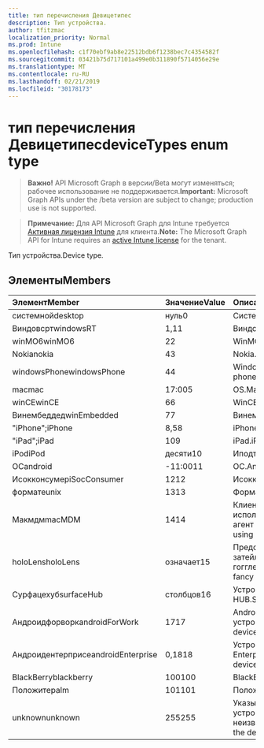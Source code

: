 ```yaml
---
title: тип перечисления Девицетипес
description: Тип устройства.
author: tfitzmac
localization_priority: Normal
ms.prod: Intune
ms.openlocfilehash: c1f70ebf9ab8e22512bdb6f1238bec7c4354582f
ms.sourcegitcommit: 03421b75d717101a499e0b311890f5714056e29e
ms.translationtype: MT
ms.contentlocale: ru-RU
ms.lasthandoff: 02/21/2019
ms.locfileid: "30178173"
---
```

# <a name="devicetypes-enum-type"></a><span data-ttu-id="5a3df-103">тип перечисления Девицетипес</span><span class="sxs-lookup"><span data-stu-id="5a3df-103">deviceTypes enum type</span></span>

> <span data-ttu-id="5a3df-104">**Важно!** API Microsoft Graph в версии/Beta могут изменяться; рабочее использование не поддерживается.</span><span class="sxs-lookup"><span data-stu-id="5a3df-104">**Important:** Microsoft Graph APIs under the /beta version are subject to change; production use is not supported.</span></span>

> <span data-ttu-id="5a3df-105">**Примечание:** Для API Microsoft Graph для Intune требуется [Активная лицензия Intune](https://go.microsoft.com/fwlink/?linkid=839381) для клиента.</span><span class="sxs-lookup"><span data-stu-id="5a3df-105">**Note:** The Microsoft Graph API for Intune requires an [active Intune license](https://go.microsoft.com/fwlink/?linkid=839381) for the tenant.</span></span>

<span data-ttu-id="5a3df-106">Тип устройства.</span><span class="sxs-lookup"><span data-stu-id="5a3df-106">Device type.</span></span>

## <a name="members"></a><span data-ttu-id="5a3df-107">Элементы</span><span class="sxs-lookup"><span data-stu-id="5a3df-107">Members</span></span>
|<span data-ttu-id="5a3df-108">Элемент</span><span class="sxs-lookup"><span data-stu-id="5a3df-108">Member</span></span>|<span data-ttu-id="5a3df-109">Значение</span><span class="sxs-lookup"><span data-stu-id="5a3df-109">Value</span></span>|<span data-ttu-id="5a3df-110">Описание</span><span class="sxs-lookup"><span data-stu-id="5a3df-110">Description</span></span>|
|:---|:---|:---|
|<span data-ttu-id="5a3df-111">системной</span><span class="sxs-lookup"><span data-stu-id="5a3df-111">desktop</span></span>|<span data-ttu-id="5a3df-112">нуль</span><span class="sxs-lookup"><span data-stu-id="5a3df-112">0</span></span>|<span data-ttu-id="5a3df-113">Системной.</span><span class="sxs-lookup"><span data-stu-id="5a3df-113">Desktop.</span></span>|
|<span data-ttu-id="5a3df-114">Виндовсрт</span><span class="sxs-lookup"><span data-stu-id="5a3df-114">windowsRT</span></span>|<span data-ttu-id="5a3df-115">1,1</span><span class="sxs-lookup"><span data-stu-id="5a3df-115">1</span></span>|<span data-ttu-id="5a3df-116">Виндовсрт.</span><span class="sxs-lookup"><span data-stu-id="5a3df-116">WindowsRT.</span></span>|
|<span data-ttu-id="5a3df-117">winMO6</span><span class="sxs-lookup"><span data-stu-id="5a3df-117">winMO6</span></span>|<span data-ttu-id="5a3df-118">2</span><span class="sxs-lookup"><span data-stu-id="5a3df-118">2</span></span>|<span data-ttu-id="5a3df-119">WinMO6.</span><span class="sxs-lookup"><span data-stu-id="5a3df-119">WinMO6.</span></span>|
|<span data-ttu-id="5a3df-120">Nokia</span><span class="sxs-lookup"><span data-stu-id="5a3df-120">nokia</span></span>|<span data-ttu-id="5a3df-121">4</span><span class="sxs-lookup"><span data-stu-id="5a3df-121">3</span></span>|<span data-ttu-id="5a3df-122">Nokia.</span><span class="sxs-lookup"><span data-stu-id="5a3df-122">Nokia.</span></span>|
|<span data-ttu-id="5a3df-123">windowsPhone</span><span class="sxs-lookup"><span data-stu-id="5a3df-123">windowsPhone</span></span>|<span data-ttu-id="5a3df-124">4</span><span class="sxs-lookup"><span data-stu-id="5a3df-124">4</span></span>|<span data-ttu-id="5a3df-125">Windows Phone.</span><span class="sxs-lookup"><span data-stu-id="5a3df-125">Windows phone.</span></span>|
|<span data-ttu-id="5a3df-126">mac</span><span class="sxs-lookup"><span data-stu-id="5a3df-126">mac</span></span>|<span data-ttu-id="5a3df-127">17:00</span><span class="sxs-lookup"><span data-stu-id="5a3df-127">5</span></span>|<span data-ttu-id="5a3df-128">OS.</span><span class="sxs-lookup"><span data-stu-id="5a3df-128">Mac.</span></span>|
|<span data-ttu-id="5a3df-129">winCE</span><span class="sxs-lookup"><span data-stu-id="5a3df-129">winCE</span></span>|<span data-ttu-id="5a3df-130">6</span><span class="sxs-lookup"><span data-stu-id="5a3df-130">6</span></span>|<span data-ttu-id="5a3df-131">WinCE.</span><span class="sxs-lookup"><span data-stu-id="5a3df-131">WinCE.</span></span>|
|<span data-ttu-id="5a3df-132">Винембеддед</span><span class="sxs-lookup"><span data-stu-id="5a3df-132">winEmbedded</span></span>|<span data-ttu-id="5a3df-133">7</span><span class="sxs-lookup"><span data-stu-id="5a3df-133">7</span></span>|<span data-ttu-id="5a3df-134">Винембеддед.</span><span class="sxs-lookup"><span data-stu-id="5a3df-134">WinEmbedded.</span></span>|
|<span data-ttu-id="5a3df-135">"iPhone";</span><span class="sxs-lookup"><span data-stu-id="5a3df-135">iPhone</span></span>|<span data-ttu-id="5a3df-136">8,5</span><span class="sxs-lookup"><span data-stu-id="5a3df-136">8</span></span>|<span data-ttu-id="5a3df-137">iPhone.</span><span class="sxs-lookup"><span data-stu-id="5a3df-137">iPhone.</span></span>|
|<span data-ttu-id="5a3df-138">"iPad";</span><span class="sxs-lookup"><span data-stu-id="5a3df-138">iPad</span></span>|<span data-ttu-id="5a3df-139">10</span><span class="sxs-lookup"><span data-stu-id="5a3df-139">9</span></span>|<span data-ttu-id="5a3df-140">iPad.</span><span class="sxs-lookup"><span data-stu-id="5a3df-140">iPad.</span></span>|
|<span data-ttu-id="5a3df-141">iPod</span><span class="sxs-lookup"><span data-stu-id="5a3df-141">iPod</span></span>|<span data-ttu-id="5a3df-142">десяти</span><span class="sxs-lookup"><span data-stu-id="5a3df-142">10</span></span>|<span data-ttu-id="5a3df-143">Иподтауч.</span><span class="sxs-lookup"><span data-stu-id="5a3df-143">iPodTouch.</span></span>|
|<span data-ttu-id="5a3df-144">ОС</span><span class="sxs-lookup"><span data-stu-id="5a3df-144">android</span></span>|<span data-ttu-id="5a3df-145">-11:00</span><span class="sxs-lookup"><span data-stu-id="5a3df-145">11</span></span>|<span data-ttu-id="5a3df-146">ОС.</span><span class="sxs-lookup"><span data-stu-id="5a3df-146">Android.</span></span>|
|<span data-ttu-id="5a3df-147">Исокконсумер</span><span class="sxs-lookup"><span data-stu-id="5a3df-147">iSocConsumer</span></span>|<span data-ttu-id="5a3df-148">12</span><span class="sxs-lookup"><span data-stu-id="5a3df-148">12</span></span>|<span data-ttu-id="5a3df-149">Исокконсумер.</span><span class="sxs-lookup"><span data-stu-id="5a3df-149">iSocConsumer.</span></span>|
|<span data-ttu-id="5a3df-150">формате</span><span class="sxs-lookup"><span data-stu-id="5a3df-150">unix</span></span>|<span data-ttu-id="5a3df-151">13</span><span class="sxs-lookup"><span data-stu-id="5a3df-151">13</span></span>|<span data-ttu-id="5a3df-152">Формате.</span><span class="sxs-lookup"><span data-stu-id="5a3df-152">Unix.</span></span>|
|<span data-ttu-id="5a3df-153">Макмдм</span><span class="sxs-lookup"><span data-stu-id="5a3df-153">macMDM</span></span>|<span data-ttu-id="5a3df-154">14</span><span class="sxs-lookup"><span data-stu-id="5a3df-154">14</span></span>|<span data-ttu-id="5a3df-155">Клиент Mac OS X, использующий встроенный агент MDM.</span><span class="sxs-lookup"><span data-stu-id="5a3df-155">Mac OS X client using built in MDM agent.</span></span>|
|<span data-ttu-id="5a3df-156">holoLens</span><span class="sxs-lookup"><span data-stu-id="5a3df-156">holoLens</span></span>|<span data-ttu-id="5a3df-157">означает</span><span class="sxs-lookup"><span data-stu-id="5a3df-157">15</span></span>|<span data-ttu-id="5a3df-158">Представляет собой затейливого Windows 10 гогглес.</span><span class="sxs-lookup"><span data-stu-id="5a3df-158">Representing the fancy Windows 10 goggles.</span></span>|
|<span data-ttu-id="5a3df-159">Сурфацехуб</span><span class="sxs-lookup"><span data-stu-id="5a3df-159">surfaceHub</span></span>|<span data-ttu-id="5a3df-160">столбцов</span><span class="sxs-lookup"><span data-stu-id="5a3df-160">16</span></span>|<span data-ttu-id="5a3df-161">Устройство Surface HUB.</span><span class="sxs-lookup"><span data-stu-id="5a3df-161">Surface HUB device.</span></span>|
|<span data-ttu-id="5a3df-162">Андроидфорворк</span><span class="sxs-lookup"><span data-stu-id="5a3df-162">androidForWork</span></span>|<span data-ttu-id="5a3df-163">17</span><span class="sxs-lookup"><span data-stu-id="5a3df-163">17</span></span>|<span data-ttu-id="5a3df-164">Android для рабочего устройства.</span><span class="sxs-lookup"><span data-stu-id="5a3df-164">Android for work device.</span></span>|
|<span data-ttu-id="5a3df-165">Андроидентерприсе</span><span class="sxs-lookup"><span data-stu-id="5a3df-165">androidEnterprise</span></span>|<span data-ttu-id="5a3df-166">0,18</span><span class="sxs-lookup"><span data-stu-id="5a3df-166">18</span></span>|<span data-ttu-id="5a3df-167">Устройство Android Enterprise.</span><span class="sxs-lookup"><span data-stu-id="5a3df-167">Android enterprise device.</span></span>|
|<span data-ttu-id="5a3df-168">BlackBerry</span><span class="sxs-lookup"><span data-stu-id="5a3df-168">blackberry</span></span>|<span data-ttu-id="5a3df-169">100</span><span class="sxs-lookup"><span data-stu-id="5a3df-169">100</span></span>|<span data-ttu-id="5a3df-170">BlackBerry.</span><span class="sxs-lookup"><span data-stu-id="5a3df-170">Blackberry.</span></span>|
|<span data-ttu-id="5a3df-171">Положите</span><span class="sxs-lookup"><span data-stu-id="5a3df-171">palm</span></span>|<span data-ttu-id="5a3df-172">101</span><span class="sxs-lookup"><span data-stu-id="5a3df-172">101</span></span>|<span data-ttu-id="5a3df-173">Положите.</span><span class="sxs-lookup"><span data-stu-id="5a3df-173">Palm.</span></span>|
|<span data-ttu-id="5a3df-174">unknown</span><span class="sxs-lookup"><span data-stu-id="5a3df-174">unknown</span></span>|<span data-ttu-id="5a3df-175">255</span><span class="sxs-lookup"><span data-stu-id="5a3df-175">255</span></span>|<span data-ttu-id="5a3df-176">Указывает, что тип устройства неизвестен.</span><span class="sxs-lookup"><span data-stu-id="5a3df-176">Represents that the device type is unknown.</span></span>|




